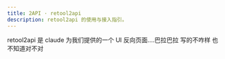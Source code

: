 ```yaml
---
title: 2API · retool2api
description: retool2api 的使用与接入指引。
---
```


retool2api 是 claude 为我们提供的一个 UI 反向页面....巴拉巴拉 写的不咋样 也不知道对不对
